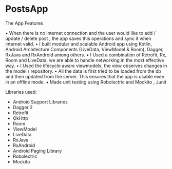 # PostsApp

The App Features

•	When there is no internet connection and the user would like to add / update / delete post , the app saves this operations and sync it when internet valid.
•	I built modular and scalable Android app using Kotlin, Android Architecture Components (LiveData, ViewModel & Room), Dagger, RxJava and RxAndroid among others.
•	I Used a combination of Retrofit, Rx, Room and LiveData, we are able to handle networking in the most effective way.
•	I Used the lifecycle aware viewmodels, the view observes changes in the model / repository.
•	All the data is first tried to be loaded from the db and then updated from the server. This ensures that the app is usable even in an offline mode.
•	Made unit testing using Robolectric and Mockito , Junit

Libraries used:
<ul>
  <li>Android Support Libraries</li>
 <li>Dagger 2</li>
 <li>Retrofit</li>
 <li>OkHttp</li>
 <li>Room</li>
 <li>ViewModel</li>
 <li>LiveData</li>
 <li>RxJava</li>
 <li>RxAndroid</li>
 <li>Android Paging Library</li>
 <li>Robolectric</li>
 <li>Mockito</li>
  <ul>
